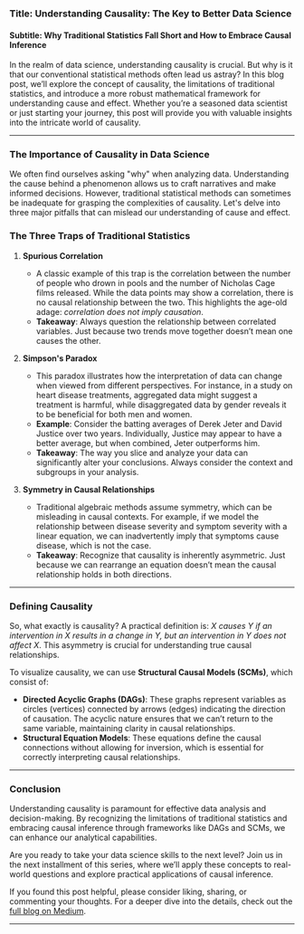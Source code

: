 ### Title: Understanding Causality: The Key to Better Data Science
#### Subtitle: Why Traditional Statistics Fall Short and How to Embrace Causal Inference

In the realm of data science, understanding causality is crucial. But why is it that our conventional statistical methods often lead us astray? In this blog post, we’ll explore the concept of causality, the limitations of traditional statistics, and introduce a more robust mathematical framework for understanding cause and effect. Whether you’re a seasoned data scientist or just starting your journey, this post will provide you with valuable insights into the intricate world of causality.

* * *

### The Importance of Causality in Data Science

We often find ourselves asking "why" when analyzing data. Understanding the cause behind a phenomenon allows us to craft narratives and make informed decisions. However, traditional statistical methods can sometimes be inadequate for grasping the complexities of causality. Let's delve into three major pitfalls that can mislead our understanding of cause and effect.

### The Three Traps of Traditional Statistics

1. **Spurious Correlation**
   - A classic example of this trap is the correlation between the number of people who drown in pools and the number of Nicholas Cage films released. While the data points may show a correlation, there is no causal relationship between the two. This highlights the age-old adage: *correlation does not imply causation*.
   - **Takeaway**: Always question the relationship between correlated variables. Just because two trends move together doesn’t mean one causes the other.

2. **Simpson's Paradox**
   - This paradox illustrates how the interpretation of data can change when viewed from different perspectives. For instance, in a study on heart disease treatments, aggregated data might suggest a treatment is harmful, while disaggregated data by gender reveals it to be beneficial for both men and women. 
   - **Example**: Consider the batting averages of Derek Jeter and David Justice over two years. Individually, Justice may appear to have a better average, but when combined, Jeter outperforms him.
   - **Takeaway**: The way you slice and analyze your data can significantly alter your conclusions. Always consider the context and subgroups in your analysis.

3. **Symmetry in Causal Relationships**
   - Traditional algebraic methods assume symmetry, which can be misleading in causal contexts. For example, if we model the relationship between disease severity and symptom severity with a linear equation, we can inadvertently imply that symptoms cause disease, which is not the case.
   - **Takeaway**: Recognize that causality is inherently asymmetric. Just because we can rearrange an equation doesn’t mean the causal relationship holds in both directions.

* * *

### Defining Causality

So, what exactly is causality? A practical definition is: *X causes Y if an intervention in X results in a change in Y, but an intervention in Y does not affect X*. This asymmetry is crucial for understanding true causal relationships.

To visualize causality, we can use **Structural Causal Models (SCMs)**, which consist of:
- **Directed Acyclic Graphs (DAGs)**: These graphs represent variables as circles (vertices) connected by arrows (edges) indicating the direction of causation. The acyclic nature ensures that we can’t return to the same variable, maintaining clarity in causal relationships.
- **Structural Equation Models**: These equations define the causal connections without allowing for inversion, which is essential for correctly interpreting causal relationships.

* * *

### Conclusion

Understanding causality is paramount for effective data analysis and decision-making. By recognizing the limitations of traditional statistics and embracing causal inference through frameworks like DAGs and SCMs, we can enhance our analytical capabilities.

Are you ready to take your data science skills to the next level? Join us in the next installment of this series, where we’ll apply these concepts to real-world questions and explore practical applications of causal inference.

If you found this post helpful, please consider liking, sharing, or commenting your thoughts. For a deeper dive into the details, check out the [full blog on Medium](#).

* * *